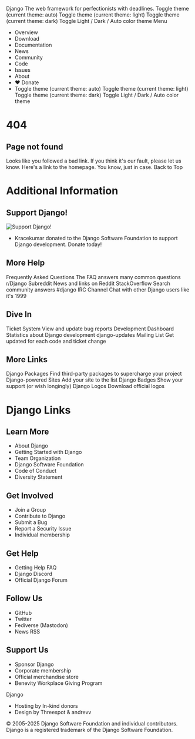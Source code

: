 Django
The web framework for perfectionists with deadlines.
Toggle theme (current theme: auto)
Toggle theme (current theme: light)
Toggle theme (current theme: dark)
Toggle Light / Dark / Auto color theme
Menu
  * Overview
  * Download
  * Documentation
  * News
  * Community
  * Code
  * Issues
  * About
  * ♥ Donate
  * Toggle theme (current theme: auto)
Toggle theme (current theme: light)
Toggle theme (current theme: dark)
Toggle Light / Dark / Auto color theme


# 404
## Page not found
Looks like you followed a bad link. If you think it's our fault, please let us know.
Here's a link to the homepage. You know, just in case.
Back to Top
# Additional Information
## Support Django!
![Support Django!](https://static.djangoproject.com/img/fundraising-heart.cd6bb84ffd33.svg)
  * Kracekumar donated to the Django Software Foundation to support Django development. Donate today! 


## More Help
Frequently Asked Questions 
    The FAQ answers many common questions
r/Django Subreddit
    News and links on Reddit
StackOverflow
    Search community answers
#django IRC Channel
    Chat with other Django users like it's 1999
## Dive In
Ticket System
    View and update bug reports
Development Dashboard
    Statistics about Django development
django-updates Mailing List
    Get updated for each code and ticket change
## More Links
Django Packages
    Find third-party packages to supercharge your project
Django-powered Sites
    Add your site to the list
Django Badges
    Show your support (or wish longingly)
Django Logos
    Download official logos
# Django Links
## Learn More
  * About Django
  * Getting Started with Django
  * Team Organization
  * Django Software Foundation
  * Code of Conduct
  * Diversity Statement


## Get Involved
  * Join a Group
  * Contribute to Django
  * Submit a Bug
  * Report a Security Issue
  * Individual membership


## Get Help
  * Getting Help FAQ
  * Django Discord
  * Official Django Forum


## Follow Us
  * GitHub
  * Twitter
  * Fediverse (Mastodon)
  * News RSS


## Support Us
  * Sponsor Django
  * Corporate membership
  * Official merchandise store
  * Benevity Workplace Giving Program


Django
  * Hosting by In-kind donors
  * Design by Threespot & andrevv


© 2005-2025  Django Software Foundation and individual contributors. Django is a registered trademark of the Django Software Foundation. 
